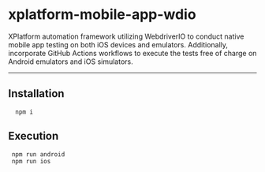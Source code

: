 # xplatform-mobile-app-wdio
XPlatform automation framework utilizing WebdriverIO to conduct native mobile app testing on both iOS devices and emulators. Additionally, incorporate GitHub Actions workflows to execute the tests free of charge on Android emulators and iOS simulators.


-----------------------------------------

## Installation

      npm i 


## Execution 

     npm run android
     npm run ios